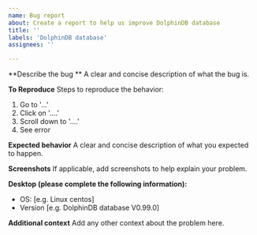 ```yaml
---
name: Bug report
about: Create a report to help us improve DolphinDB database
title: ''
labels: 'DolphinDB database'
assignees: ''

---
```


**Describe the bug **
A clear and concise description of what the bug is.

**To Reproduce**
Steps to reproduce the behavior:
1. Go to '...'
2. Click on '....'
3. Scroll down to '....'
4. See error

**Expected behavior**
A clear and concise description of what you expected to happen.

**Screenshots**
If applicable, add screenshots to help explain your problem.

**Desktop (please complete the following information):**
 - OS: [e.g. Linux centos]
 - Version [e.g. DolphinDB database V0.99.0]

**Additional context**
Add any other context about the problem here.
